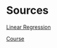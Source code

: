 # Sources

[Linear Regression](https://www.youtube.com/watch?v=E5RjzSK0fvY)

[Course](https://www.udemy.com/course/machinelearning)
